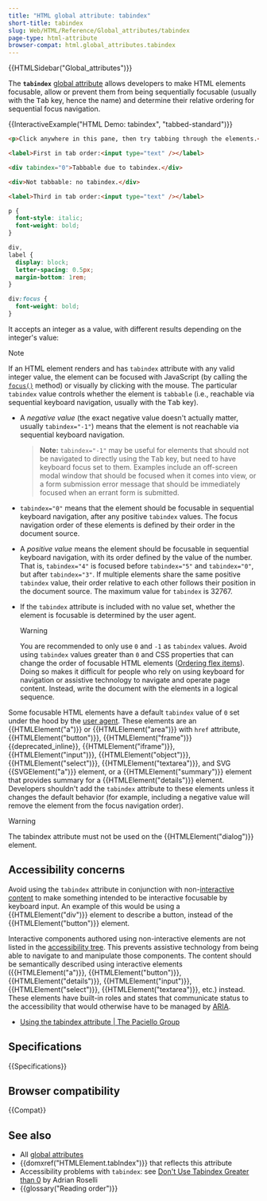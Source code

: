 ```yaml
---
title: "HTML global attribute: tabindex"
short-title: tabindex
slug: Web/HTML/Reference/Global_attributes/tabindex
page-type: html-attribute
browser-compat: html.global_attributes.tabindex
---
```


{{HTMLSidebar("Global_attributes")}}

The **`tabindex`** [global attribute](/en-US/docs/Web/HTML/Reference/Global_attributes) allows developers to make HTML elements focusable, allow or prevent them from being sequentially focusable (usually with the <kbd>Tab</kbd> key, hence the name) and determine their relative ordering for sequential focus navigation.

{{InteractiveExample("HTML Demo: tabindex", "tabbed-standard")}}

```html interactive-example
<p>Click anywhere in this pane, then try tabbing through the elements.</p>

<label>First in tab order:<input type="text" /></label>

<div tabindex="0">Tabbable due to tabindex.</div>

<div>Not tabbable: no tabindex.</div>

<label>Third in tab order:<input type="text" /></label>
```

```css interactive-example
p {
  font-style: italic;
  font-weight: bold;
}

div,
label {
  display: block;
  letter-spacing: 0.5px;
  margin-bottom: 1rem;
}

div:focus {
  font-weight: bold;
}
```

It accepts an integer as a value, with different results depending on the integer's value:

> [!NOTE]
> If an HTML element renders and has `tabindex` attribute with any valid integer value, the element can be focused with JavaScript (by calling the [`focus()`](/en-US/docs/Web/API/HTMLElement/focus) method) or visually by clicking with the mouse. The particular `tabindex` value controls whether the element is `tabbable` (i.e., reachable via sequential keyboard navigation, usually with the <kbd>Tab</kbd> key).

- A _negative value_ (the exact negative value doesn't actually matter, usually `tabindex="-1"`) means that the element is not reachable via sequential keyboard navigation.

  > **Note:** `tabindex="-1"` may be useful for elements that should not be navigated to directly using the <kbd>Tab</kbd> key, but need to have keyboard focus set to them. Examples include an off-screen modal window that should be focused when it comes into view, or a form submission error message that should be immediately focused when an errant form is submitted.

- `tabindex="0"` means that the element should be focusable in sequential keyboard navigation, after any positive `tabindex` values. The focus navigation order of these elements is defined by their order in the document source.
- A _positive value_ means the element should be focusable in sequential keyboard navigation, with its order defined by the value of the number. That is, `tabindex="4"` is focused before `tabindex="5"` and `tabindex="0"`, but after `tabindex="3"`. If multiple elements share the same positive `tabindex` value, their order relative to each other follows their position in the document source. The maximum value for `tabindex` is 32767.
- If the `tabindex` attribute is included with no value set, whether the element is focusable is determined by the user agent.

  > [!WARNING]
  > You are recommended to only use `0` and `-1` as `tabindex` values. Avoid using `tabindex` values greater than `0` and CSS properties that can change the order of focusable HTML elements ([Ordering flex items](/en-US/docs/Web/CSS/CSS_flexible_box_layout/Ordering_flex_items)). Doing so makes it difficult for people who rely on using keyboard for navigation or assistive technology to navigate and operate page content. Instead, write the document with the elements in a logical sequence.

Some focusable HTML elements have a default `tabindex` value of `0` set under the hood by the [user agent](/en-US/docs/Glossary/User_agent). These elements are an {{HTMLElement("a")}} or {{HTMLElement("area")}} with `href` attribute, {{HTMLElement("button")}}, {{HTMLElement("frame")}} {{deprecated_inline}}, {{HTMLElement("iframe")}}, {{HTMLElement("input")}}, {{HTMLElement("object")}}, {{HTMLElement("select")}}, {{HTMLElement("textarea")}}, and SVG {{SVGElement("a")}} element, or a {{HTMLElement("summary")}} element that provides summary for a {{HTMLElement("details")}} element. Developers shouldn't add the `tabindex` attribute to these elements unless it changes the default behavior (for example, including a negative value will remove the element from the focus navigation order).

> [!WARNING]
> The tabindex attribute must not be used on the {{HTMLElement("dialog")}} element.

## Accessibility concerns

Avoid using the `tabindex` attribute in conjunction with non-[interactive content](/en-US/docs/Web/HTML/Guides/Content_categories#interactive_content) to make something intended to be interactive focusable by keyboard input. An example of this would be using a {{HTMLElement("div")}} element to describe a button, instead of the {{HTMLElement("button")}} element.

Interactive components authored using non-interactive elements are not listed in the [accessibility tree](/en-US/docs/Learn_web_development/Core/Accessibility/What_is_accessibility#accessibility_apis). This prevents assistive technology from being able to navigate to and manipulate those components. The content should be semantically described using interactive elements ({{HTMLElement("a")}}, {{HTMLElement("button")}}, {{HTMLElement("details")}}, {{HTMLElement("input")}}, {{HTMLElement("select")}}, {{HTMLElement("textarea")}}, etc.) instead. These elements have built-in roles and states that communicate status to the accessibility that would otherwise have to be managed by [ARIA](/en-US/docs/Web/Accessibility/ARIA).

- [Using the tabindex attribute | The Paciello Group](https://www.tpgi.com/using-the-tabindex-attribute/)

## Specifications

{{Specifications}}

## Browser compatibility

{{Compat}}

## See also

- All [global attributes](/en-US/docs/Web/HTML/Reference/Global_attributes)
- {{domxref("HTMLElement.tabIndex")}} that reflects this attribute
- Accessibility problems with `tabindex`: see [Don't Use Tabindex Greater than 0](https://adrianroselli.com/2014/11/dont-use-tabindex-greater-than-0.html) by Adrian Roselli
- {{glossary("Reading order")}}
